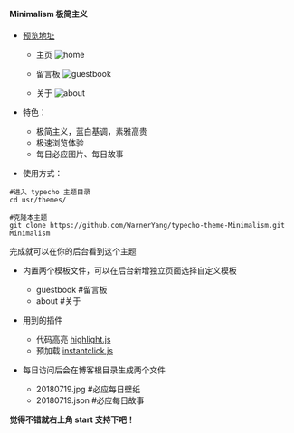 
####  Minimalism 极简主义

- [预览地址](http://blog.yanghuaqiang.com)

    - 主页
![home](https://github.com/WarnerYang/typecho-theme-Minimalism/blob/master/img/20180711111518.png)


    - 留言板
![guestbook](https://github.com/WarnerYang/typecho-theme-Minimalism/blob/master/img/20180711151247.png)

    - 关于
![about](https://github.com/WarnerYang/typecho-theme-Minimalism/blob/master/img/20180711154545.png)

- 特色：
	- 极简主义，蓝白基调，素雅高贵
	- 极速浏览体验
	- 每日必应图片、每日故事

- 使用方式：

```
#进入 typecho 主题目录
cd usr/themes/

#克隆本主题
git clone https://github.com/WarnerYang/typecho-theme-Minimalism.git Minimalism

```


完成就可以在你的后台看到这个主题

- 内置两个模板文件，可以在后台新增独立页面选择自定义模板
    - guestbook #留言板
    - about     #关于

- 用到的插件
    - 代码高亮 [highlight.js](https://highlightjs.org/) 
    - 预加载 [instantclick.js](http://instantclick.io/)

- 每日访问后会在博客根目录生成两个文件
	- 20180719.jpg  #必应每日壁纸
	- 20180719.json #必应每日故事

**觉得不错就右上角  start 支持下吧！**
